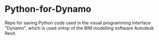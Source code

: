 # Python-for-Dynamo
Repo for saving Python code used in the visual programming interface "Dynamo", which is used ontop of the BIM modelling software Autodesk Revit.  
